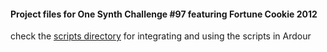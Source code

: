 #### Project files for One Synth Challenge #97 featuring Fortune Cookie 2012

check the [scripts directory](https://github.com/rghvdberg/OSC97/tree/master/scripts) for integrating and using the scripts in Ardour
